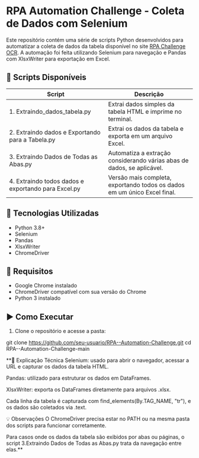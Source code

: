 # RPA Automation Challenge - Coleta de Dados com Selenium

Este repositório contém uma série de scripts Python desenvolvidos para automatizar a coleta de dados da tabela disponível no site [RPA Challenge OCR](https://rpachallengeocr.azurewebsites.net/). A automação foi feita utilizando Selenium para navegação e Pandas com XlsxWriter para exportação em Excel.

## 📁 Scripts Disponíveis

| Script                                                  | Descrição                                                                 |
|----------------------------------------------------------|---------------------------------------------------------------------------|
| 1. Extraindo_dados_tabela.py                             | Extrai dados simples da tabela HTML e imprime no terminal.               |
| 2. Extraindo dados e Exportando para a Tabela.py         | Extrai os dados da tabela e exporta em um arquivo Excel.                 |
| 3. Extraindo Dados de Todas as Abas.py                   | Automatiza a extração considerando várias abas de dados, se aplicável.   |
| 4. Extraindo todos dados e exportando para Excel.py      | Versão mais completa, exportando todos os dados em um único Excel final. |

## 🔧 Tecnologias Utilizadas

- Python 3.8+
- Selenium
- Pandas
- XlsxWriter
- ChromeDriver

## 📌 Requisitos

- Google Chrome instalado
- ChromeDriver compatível com sua versão do Chrome
- Python 3 instalado

## ▶️ Como Executar

1. Clone o repositório e acesse a pasta:


git clone https://github.com/seu-usuario/RPA--Automation-Challenge.git
cd RPA--Automation-Challenge-main

**🧠 Explicação Técnica
Selenium: usado para abrir o navegador, acessar a URL e capturar os dados da tabela HTML.

Pandas: utilizado para estruturar os dados em DataFrames.

XlsxWriter: exporta os DataFrames diretamente para arquivos .xlsx.

Cada linha da tabela é capturada com find_elements(By.TAG_NAME, "tr"), e os dados são coletados via .text.

💡 Observações
O ChromeDriver precisa estar no PATH ou na mesma pasta dos scripts para funcionar corretamente.

Para casos onde os dados da tabela são exibidos por abas ou páginas, o script 3.Extraindo Dados de Todas as Abas.py trata da navegação entre elas.**



